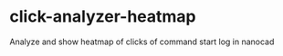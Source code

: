 click-analyzer-heatmap
======================

Analyze and show heatmap of clicks of command start log in nanocad
